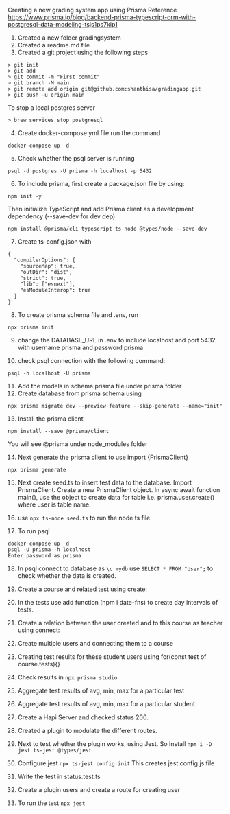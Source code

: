 Creating a new grading system app using Prisma
Reference
https://www.prisma.io/blog/backend-prisma-typescript-orm-with-postgresql-data-modeling-tsjs1ps7kip1

1. Created a new folder gradingsystem
2. Created a readme.md file
3. Created a git project using the following steps
```
> git init
> git add
> git commit -m "First commit"
> git branch -M main
> git remote add origin git@github.com:shanthisa/gradingapp.git
> git push -u origin main
```

To stop a local postgres server

```
> brew services stop postgresql
```
4. Create docker-compose yml file
run the command 
```
docker-compose up -d
```
5. Check whether the psql server is running
```
psql -d postgres -U prisma -h localhost -p 5432
```

6. To include prisma, first create a package.json file by using:
```
npm init -y
```
Then initialize TypeScript and add Prisma client as a development dependency (--save-dev for dev dep)
```
npm install @prisma/cli typescript ts-node @types/node --save-dev
```

7. Create ts-config.json with 
```
{
  "compilerOptions": {
    "sourceMap": true,
    "outDir": "dist",
    "strict": true,
    "lib": ["esnext"],
    "esModuleInterop": true
  }
}
```
8. To create prisma schema file and .env, run
```
npx prisma init
```
9. change the DATABASE_URL in .env to include localhost and port 5432 with username prisma and password prisma

10. check psql connection with the following command:
```
psql -h localhost -U prisma
```
11. Add the models in schema.prisma file under prisma folder
12. Create database from prisma schema using
```
npx prisma migrate dev --preview-feature --skip-generate --name="init" 
```
13. Install the prisma client 
```
npm install --save @prisma/client
```
You will see @prisma under node_modules folder

14. Next generate the prisma client to use import {PrismaClient}
```
npx prisma generate
```
15. Next create seed.ts to insert test data to the database. Import PrismaClient. Create a new PrismaClient object. In async await function main(), use the object to create data for table
i.e. prisma.user.create() where user is table name.

16. use `npx ts-node seed.ts` to run the node ts file.

17. To run psql 
```
docker-compose up -d
psql -U prisma -h localhost
Enter password as prisma
```

18. In psql 
connect to database as `\c mydb` 
use `SELECT * FROM "User";` to check whether the data is created.

19. Create a course and related test using create: 
20. In the tests use add function (npm i date-fns) to create day intervals of tests.
21. Create a relation between the user created and to this course as teacher using connect: 
22. Create multiple users and connecting them to a course
23. Creating test results for these student users using for(const test of course.tests){}
24. Check results in 
```npx prisma studio```
25. Aggregate test results of avg, min, max for a particular test
26. Aggregate test results of avg, min, max for a particular student
27. Create a Hapi Server and checked status 200.
28. Created a plugin to modulate the different routes. 
29. Next to test whether the plugin works, using Jest. So Install 
```npm i -D jest ts-jest @types/jest```
30. Configure jest 
```npx ts-jest config:init```
This creates jest.config.js file
31. Write the test in status.test.ts
32. Create a plugin users and create a route for creating user
33. To run the test 
  ```npx jest```
